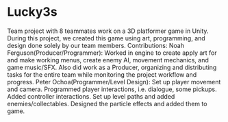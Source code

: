 # Lucky3s
Team project with 8 teammates work on a 3D platformer game in Unity. 
During this project, we created this game using art, programming, and design done solely by our team members.
Contributions: 
Noah Ferguson(Producer/Programmer): Worked in engine to create apply art for and make working menus, create enemy AI, movement mechanics, and game music/SFX. Also did work as a Producer, organizing and distributing tasks for the entire team while monitoring the project workflow and progress.
Peter Ochoa(Programmer/Level Design): Set up player movement and camera. Programmed player interactions, i.e. dialogue, some pickups. Added controller interactions. Set up level paths and added enemies/collectables. Designed the particle effects and added them to game.

